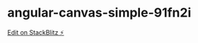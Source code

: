 # angular-canvas-simple-91fn2i

[Edit on StackBlitz ⚡️](https://stackblitz.com/edit/angular-canvas-simple-91fn2i)